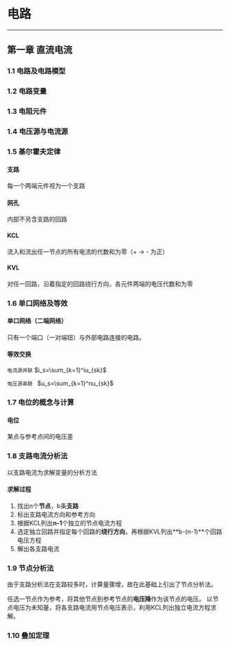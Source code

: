 # 电路

---

## 第一章 直流电流

### 1.1 电路及电路模型

### 1.2 电路变量

### 1.3 电阻元件

### 1.4 电压源与电流源

### 1.5 基尔霍夫定律

#### 支路

每一个两端元件视为一个支路

#### 网孔

内部不另含支路的回路

#### KCL

流入和流出任一节点的所有电流的代数和为零（+ -> - 为正）

#### KVL

对任一回路，沿着指定的回路绕行方向，各元件两端的电压代数和为零

### 1.6 单口网络及等效

#### 单口网络（二端网络）

只有一个端口（一对端钮）与外部电路连接的电路。

#### 等效交换

`电流源并联` $i_s=\sum_{k=1}^iu_{sk}$

`电压源串联 ` $u_s=\sum_{k=1}^nu_{sk}$

### 1.7 电位的概念与计算

#### 电位

某点与参考点间的电压差

### 1.8 支路电流分析法

以支路电流为求解变量的分析方法

#### 求解过程

1. 找出n个**节点**，b条**支路**
2. 标出支路电流方向和参考方向
3. 根据KCL列出**n-1**个独立的节点电流方程
4. 选定独立回路并指定每个回路的**绕行方向**，再根据KVL列出**b-(n-1)**个回路电压方程
5. 解出各支路电流

### 1.9 节点分析法

由于支路分析法在支路较多时，计算量骤增，故在此基础上引出了节点分析法。

任选一节点作为参考，将其他节点到参考节点的**电压降**作为该节点的电压。
以节点电压为未知量，将各支路电流用节点电压表示，利用KCL列出独立电流方程求解。

### 1.10 叠加定理

